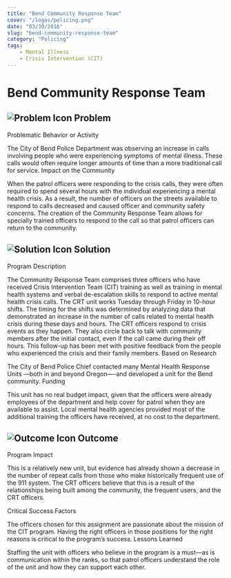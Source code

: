 ```yaml
---
title: "Bend Community Response Team"
cover: "/logos/policing.png"
date: "03/30/2016"
slug: "bend-community-response-team"
category: "Policing"
tags:
    - Mental Illness
    - Crisis Intervention (CIT)
---
```


# Bend Community Response Team

## ![Problem Icon](https://github.com/google/material-design-icons/raw/master/alert/1x_web/ic_error_outline_black_48dp.png "Problem") Problem
Problematic Behavior or Activity

The City of Bend Police Department was observing an increase in calls involving people who were experiencing symptoms of mental illness. These calls would often require longer amounts of time than a more traditional call for service.
Impact on the Community

When the patrol officers were responding to the crisis calls, they were often required to spend several hours with the individual experiencing a mental health crisis. As a result, the number of officers on the streets available to respond to calls decreased and caused officer and community safety concerns. The creation of the Community Response Team allows for specially trained officers to respond to the call so that patrol officers can return to the community.
## ![Solution Icon](https://github.com/google/material-design-icons/raw/master/action/1x_web/ic_lightbulb_outline_black_48dp.png "Solution") Solution
Program Description

The Community Response Team comprises three officers who have received Crisis Intervention Team (CIT) training as well as training in mental health systems and verbal de-escalation skills to respond to active mental health crisis calls. The CRT unit works Tuesday through Friday in 10-hour shifts. The timing for the shifts was determined by analyzing data that demonstrated an increase in the number of calls related to mental health crisis during these days and hours. The CRT officers respond to crisis events as they happen. They also circle back to talk with community members after the initial contact, even if the call came during their off hours. This follow-up has been met with positive feedback from the people who experienced the crisis and their family members.
Based on Research

The City of Bend Police Chief contacted many Mental Health Response Units —both in and beyond Oregon—-and developed a unit for the Bend community.
Funding

This unit has no real budget impact, given that the officers were already employees of the department and help cover for patrol when they are available to assist. Local mental health agencies provided most of the additional training the officers have received, at no cost to the department.
## ![Outcome Icon](https://github.com/google/material-design-icons/raw/master/action/1x_web/ic_view_list_black_48dp.png "Outcome") Outcome
Program Impact

This is a relatively new unit, but evidence has already shown a decrease in the number of repeat calls from those who make historically frequent use of the 911 system. The CRT officers believe that this is a result of the relationships being built among the community, the frequent users, and the CRT officers.

Critical Success Factors

The officers chosen for this assignment are passionate about the mission of the CIT program. Having the right officers in those positions for the right reasons is critical to the program’s success.
Lessons Learned

Staffing the unit with officers who believe in the program is a must—as is communication within the ranks, so that patrol officers understand the role of the unit and how they can support each other.